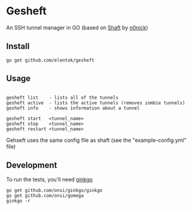 Gesheft
=======

An SSH tunnel manager in GO
(based on [Shaft](https://github.com/n0nick/shaft) by [n0nick](https://github.com/n0nick))

Install
-------

```
go get github.com/elentok/gesheft
```


Usage
-----

```

gesheft list    - lists all of the tunnels
gesheft active  - lists the active tunnels (removes zombie tunnels)
gesheft info    - shows information about a tunnel

gesheft start   <tunnel_name>
gesheft stop    <tunnel_name>
gesheft restart <tunnel_name>

```

Gehseft uses the same config file as shaft (see the "example-config.yml" file)

Development
-----------

To run the tests, you'll need [ginkgo](https://github.com/onsi/ginkgo)

    go get github.com/onsi/ginkgo/ginkgo
    go get github.com/onsi/gomega
    ginkgo -r
